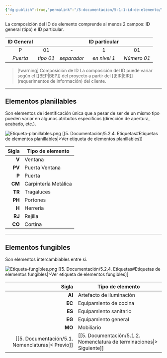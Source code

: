```yaml
---
{"dg-publish":true,"permalink":"/5-documentacion/5-1-1-id-de-elemento/","created":"2024-12-27T13:53:26.321-03:00","updated":"2025-01-29T19:25:43.579-03:00"}
---
```


La composición del ID de elemento comprende al menos 2 campos: ID general (tipo) e ID particular.

| ID General |           |             | ID particular |             |
| :--------: | :-------: | :---------: | :-----------: | :---------: |
|     P      |    01     |      -      |       1       |     01      |
|  *Puerta*  | *tipo 01* | *separador* | *en nivel 1*  | *Número 01* |

> [!warning] Composición de ID
> La composición del ID puede variar según el [[BEP\|BEP]] del proyecto a partir del [[EIR\|EIR]] (requerimentos de información) del cliente.

---
## Elementos planillables

Son elementos de identificación única que a pesar de ser de un mismo tipo pueden variar en algunos atributos específicos (dirección de apertura, acabado, etc.).

![Etiqueta-planillables.png](/img/user/1000.%20Assets/1000.%20Im%C3%A1genes/Etiqueta-planillables.png)
[[5. Documentación/5.2.4. Etiquetas#Etiquetas de elementos planillables\|>Ver etiqueta de elementos planillables]]

|  Sigla | Tipo de elemento     |
| -----: | -------------------- |
|  **V** | Ventana              |
| **PV** | Puerta Ventana       |
|  **P** | Puerta               |
| **CM** | Carpintería Metálica |
| **TR** | Tragaluces           |
| **PH** | Portones             |
|  **H** | Herrería             |
| **RJ** | Rejilla              |
| **CO** | Cortina              |

---
## Elementos fungibles

Son elementos intercambiables entre sí.

![Etiqueta-fungibles.png](/img/user/1000.%20Assets/1000.%20Im%C3%A1genes/Etiqueta-fungibles.png)
[[5. Documentación/5.2.4. Etiquetas#Etiquetas de elementos fungibles\|>Ver etiqueta de elementos fungibles]]

|  Sigla | Tipo de elemento         |
| -----: | ------------------------ |
| **AI** | Artefacto de iluminación |
| **EC** | Equipamiento de cocina   |
| **ES** | Equipamiento sanitario   |
| **EG** | Equipamiento general     |
| **MO** | Mobiliario               |
[[5. Documentación/5.1. Nomenclaturas\|< Previo]] | [[5. Documentación/5.1.2. Nomenclatura de terminaciones\|> Siguiente]]